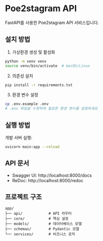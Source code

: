 # Poe2stagram API

FastAPI를 사용한 Poe2stagram API 서비스입니다.

## 설치 방법

1. 가상환경 생성 및 활성화
```bash
python -m venv venv
source venv/bin/activate  # macOS/Linux
```

2. 의존성 설치
```bash
pip install -r requirements.txt
```

3. 환경 변수 설정
```bash
cp .env.example .env
# .env 파일을 수정하여 필요한 환경 변수를 설정하세요
```

## 실행 방법

개발 서버 실행:
```bash
uvicorn main:app --reload
```

## API 문서

- Swagger UI: http://localhost:8000/docs
- ReDoc: http://localhost:8000/redoc

## 프로젝트 구조

```
app/
├── api/            # API 라우터
├── core/           # 핵심 설정
├── models/         # 데이터베이스 모델
├── schemas/        # Pydantic 모델
└── services/       # 비즈니스 로직
``` 